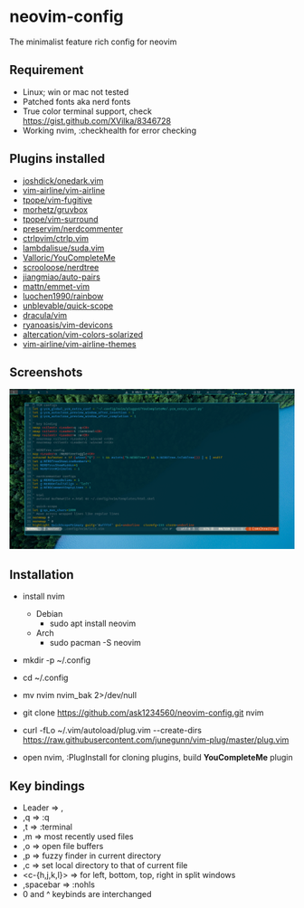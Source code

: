 # neovim-config
The minimalist feature rich config for neovim

## Requirement
* Linux; win or mac not tested
* Patched fonts aka nerd fonts
* True color terminal support, check https://gist.github.com/XVilka/8346728
* Working nvim, :checkhealth for error checking


## Plugins installed


* [joshdick/onedark.vim](http://www.github.com/joshdick/onedark.vim)
* [vim-airline/vim-airline](http://www.github.com/vim-airline/vim-airline)
* [tpope/vim-fugitive](http://www.github.com/tpope/vim-fugitive)
* [morhetz/gruvbox](http://www.github.com/morhetz/gruvbox)
* [tpope/vim-surround](http://www.github.com/tpope/vim-surround)
* [preservim/nerdcommenter](http://www.github.com/preservim/nerdcommenter)
* [ctrlpvim/ctrlp.vim](http://www.github.com/ctrlpvim/ctrlp.vim)
* [lambdalisue/suda.vim](http://www.github.com/lambdalisue/suda.vim)
* [Valloric/YouCompleteMe](http://www.github.com/Valloric/YouCompleteMe)
* [scrooloose/nerdtree](http://www.github.com/scrooloose/nerdtree)
* [jiangmiao/auto-pairs](http://www.github.com/jiangmiao/auto-pairs)
* [mattn/emmet-vim](http://www.github.com/mattn/emmet-vim)
* [luochen1990/rainbow](http://www.github.com/luochen1990/rainbow)
* [unblevable/quick-scope](http://www.github.com/unblevable/quick-scope)
* [dracula/vim](http://www.github.com/dracula/vim)
* [ryanoasis/vim-devicons](http://www.github.com/ryanoasis/vim-devicons)
* [altercation/vim-colors-solarized](http://www.github.com/altercation/vim-colors-solarized)
* [vim-airline/vim-airline-themes](http://www.github.com/vim-airline/vim-airline-themes)


## Screenshots

<img src="Screenshots/Screenshot_from_2020-04-27_19:29:44.png" width=1000px>

## Installation

* install nvim
	* Debian 
		* sudo apt install neovim
	* Arch
		* sudo pacman -S neovim
* mkdir -p ~/.config
* cd ~/.config
* mv nvim nvim_bak 2>/dev/null
* git clone https://github.com/ask1234560/neovim-config.git nvim

* curl -fLo ~/.vim/autoload/plug.vim --create-dirs https://raw.githubusercontent.com/junegunn/vim-plug/master/plug.vim
    
* open nvim, :PlugInstall for cloning plugins, build __YouCompleteMe__ plugin


## Key bindings
* Leader => ,
* ,q => :q
* ,t => :terminal
* ,m => most recently used files
* ,o => open file buffers
* ,p => fuzzy finder in current directory
* ,c => set local directory to that of current file
* <c-{h,j,k,l}> => for left, bottom, top, right in split windows
* ,spacebar => :nohls
* 0 and ^ keybinds are interchanged


